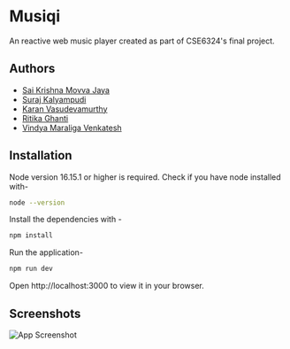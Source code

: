 
# Musiqi

An reactive web music player created as part of CSE6324's final project. 


## Authors

- [Sai Krishna Movva Jaya](https://www.github.com/SKrishnaMJ)
- [Suraj Kalyampudi](https://www.github.com/SurajKalyampud)
- [Karan Vasudevamurthy](https://github.com/karanlvm)
- [Ritika Ghanti](https://github.com/ritikaghanti)
- [Vindya Maraliga Venkatesh](https://github.com/Vindya29)


## Installation

Node version 16.15.1 or higher is required. Check if you have node installed with- 

```bash
node --version
```

Install the dependencies with -

```bash
npm install
```

Run the application-

```bash
npm run dev
```

Open http://localhost:3000 to view it in your browser.


    
## Screenshots

![App Screenshot](https://via.placeholder.com/468x300?text=App+Screenshot+Here)

